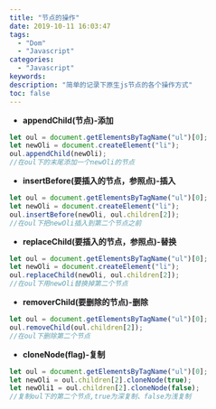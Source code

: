 ```yaml
---
title: "节点的操作"
date: 2019-10-11 16:03:47
tags:
  - "Dom"
  - "Javascript"
categories:
  - "Javascript"
keywords:
description: "简单的记录下原生js节点的各个操作方式"
toc: false
---
```


- **appendChild(节点)-添加**

```javascript
let oul = document.getElementsByTagName("ul")[0];
let newOli = document.createElement("li");
oul.appendChild(newOli);
//在oul下的末尾添加一个newOli的节点
```

- **insertBefore(要插入的节点，参照点)-插入**

```javascript
let oul = document.getElementsByTagName("ul")[0];
let newOli = document.createElement("li");
oul.insertBefore(newOli, oul.children[2]);
//在oul下把newOli插入到第二个节点之前
```

- **replaceChild(要插入的节点，参照点)-替换**

```javascript
let oul = document.getElementsByTagName("ul")[0];
let newOli = document.createElement("li");
oul.replaceChild(newOli, oul.children[2]);
//在oul下用newOli替换掉第二个节点
```

- **removerChild(要删除的节点)-删除**

```javascript
let oul = document.getElementsByTagName("ul")[0];
oul.removeChild(oul.children[2]);
//在oul下删除第二个节点
```

- **cloneNode(flag)-复制**

```javascript
let oul = document.getElementsByTagName("ul")[0];
let newOli = oul.children[2].cloneNode(true);
let newOli1 = oul.children[2].cloneNode(false);
//复制oul下的第二个节点,true为深复制、false为浅复制
```
